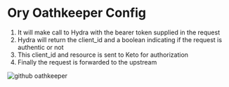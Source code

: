 # Ory Oathkeeper Config
1. It will make call to Hydra with the bearer token supplied in the request
2. Hydra will return the client_id and a boolean indicating if the request is authentic or not
3. This client_id and resource is sent to Keto for authorization
4. Finally the request is forwarded to the upstream

![github oathkeeper](https://github.com/oyeprashar/keto-oathkeeper-config/assets/67927586/dcdf97ce-f976-46a0-b8e4-20b64be8ff7a)
